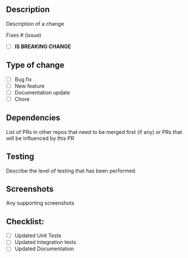 ## Description

Description of a change

Fixes # (issue)

- [ ] <b>IS BREAKING CHANGE</b>

## Type of change
- [ ] Bug fix
- [ ] New feature
- [ ] Documentation update
- [ ] Chore

## Dependencies
List of PRs in other repos that need to be merged first (if any) or PRs that will be influenced by this PR

## Testing
Describe the level of testing that has been performed


## Screenshots
Any supporting screenshots

## Checklist:

- [ ] Updated Unit Tests
- [ ] Updated Integration tests
- [ ] Updated Documentation
